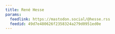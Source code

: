 ```yaml
---
title: René Hesse
params:
  feedlink: https://mastodon.social/@hesse.rss
  feedid: 49d7e480626f2358324a279d0951ed0e
---
```

